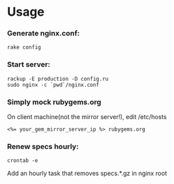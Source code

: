# Usage

### Generate nginx.conf:

    rake config

### Start server:

    rackup -E production -D config.ru
    sudo nginx -c `pwd`/nginx.conf

### Simply mock rubygems.org

On client machine(not the mirror server!), edit /etc/hosts

    <%= your_gem_mirror_server_ip %> rubygems.org

### Renew specs hourly:

    crontab -e

Add an hourly task that removes specs.*.gz in nginx root
